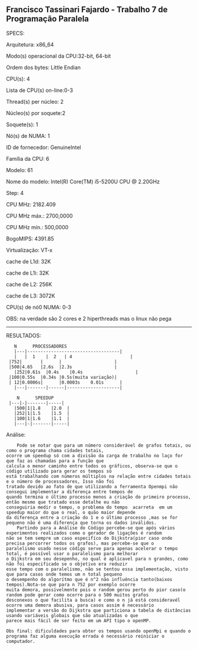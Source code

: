 Francisco Tassinari Fajardo - Trabalho 7 de Programação Paralela
-----------------------------------------------------------------
SPECS:

Arquitetura:           x86_64

Modo(s) operacional da CPU:32-bit, 64-bit

Ordem dos bytes:       Little Endian

CPU(s):                4

Lista de CPU(s) on-line:0-3

Thread(s) per núcleo: 2

Núcleo(s) por soquete:2

Soquete(s):            1

Nó(s) de NUMA:        1

ID de fornecedor:      GenuineIntel

Família da CPU:       6

Modelo:                61

Nome do modelo:        Intel(R) Core(TM) i5-5200U CPU @ 2.20GHz

Step:                  4

CPU MHz:               2182.409

CPU MHz máx.:         2700,0000

CPU MHz mín.:         500,0000

BogoMIPS:              4391.85

Virtualização:       VT-x

cache de L1d:          32K

cache de L1i:          32K

cache de L2:           256K

cache de L3:           3072K

CPU(s) de nó0 NUMA:   0-3
 
OBS: na verdade são 2 cores e 2 hiperthreads mas o linux não pega

---------------------------------------------------------

RESULTADOS:

       N      PROCESSADORES 	
	   |---|-----------------------------------|			
	   |   |  1    |  2   | 4		               |	
     |752|       |      |                    |
     |500|4.65   |2.6s	|2.3s                |
	   |252|0.61s  |0.4s	|0.4s		             |
     |100|0.55s  |0.34s	|0.5s(muita variação)|
     | 12|0.0006s|	    |0.0003s	0.01s      | 
	   |---|-------|------|--------------------|
	    
	    N      SPEEDUP
     |---|-|-------|-----|
	   |500|1|1.8    |2.0  |	
	   |252|1|1.5    |1.5  | 
	   |100|1|1.6    |1.1  |
	   |---|-|-------|-----|	

Análise:
		

		Pode se notar que para um número considerável de grafos totais, ou como o programa chama cidades totais,
	ocorre um speedup só com a divisão da carga de trabalho no laço for que faz as chamadas para a função que 
	calcula o menor caminho entre todos os gráficos, observa-se que o código utilizado para gerar os tempos só 
	está trabalhando com números múltiplos na relação entre cidades totais e o número de processadores, Isso não foi
	tratado devido ao fato de que utilizando a ferramenta Openmpi não consegui implementar a diferença entre tempos de 
	quando termina o último processo menos a criação do primeiro processo, então mesmo que tratado esse detalhe eu não 
	conseguiria medir o tempo, o problema do tempo  acarreta  em um speedup maior do que o real, o quão maior depende 
	da diferença entre a criação do 1 e o último processo ,mas se for pequeno não é uma diferença que torna os dados inválidos.
		Partindo para a Análise do Código percebe-se que após vários experimentos realizados como o gerador de ligações é random 
	não se tem sempre um caso especifíco do Dijkstra(pior caso onde precisa percorrer todos os grafos), mas percebe-se que o
	paralelismo usado nesse código serve para apenas acelerar o tempo total, é possível usar o paralelismo para melhorar 
	o Dijkstra em seu desepenho, no qual é aplicavel para n grandes, como não foi especificado se o objetivo era reduzir 
	esse tempo com o paralelismo, não se tentou essa implementação, visto que para casos onde temos um n total pequeno 
	o desempenho do algorítmo que é n^2 não influência tanto(baixos tempos).Nota-se que para n 752 por exemplo ocorre 
	muita demora, possívelmente pois o random gerou perto do pior caso(o random pode gerar como ocorre para o 500 muitos grafos
	desconexos o que facilita a busca) e como o n já está consideravél ocorre uma demora abusiva, para casos assim é necessário
	implementar a versão do Dijkstra que particiona a tabela de distâncias usando variáveis globais que são atualizadas o que
	parece mais fácil de ser feito em um API tipo o openMP.

	Obs final: dificuldades para obter os tempos usando openMpi e quando o programa faz alguma execução errada é necessário reiniciar o computador.  

















